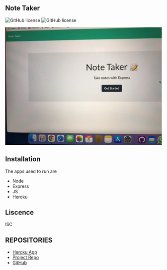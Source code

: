 ## Note Taker 
![GitHub license](https://img.shields.io/badge/Made%20by-%40jlhickey-orange)
![GitHub license](https://img.shields.io/badge/license-ISC-blue.svg)



![alt text](https://github.com/jlhickey/Note-Taker/blob/main/IMG_1890.jpeg)

 

## Installation
The apps used to run are
* Node
* Express
* JS
* Heroku

## Liscence
ISC


 

## REPOSITORIES
- [Heroku App](https://https://note-taker-using-express-wk-11.herokuapp.com/)
- [Project Repo](https://github.com/jlhickey/Note-taker)
- [GitHub](https://github.com/jlhickey)

 
